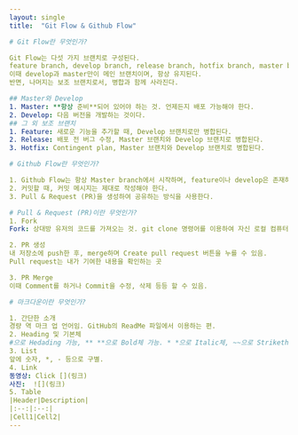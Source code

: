 ```yaml
---
layout: single
title:  "Git Flow & Github Flow"

# Git Flow란 무엇인가?

Git Flow는 다섯 가지 브랜치로 구성된다.
feature branch, develop branch, release branch, hotfix branch, master branch가 그것이다.
이때 develop과 master만이 메인 브랜치이며, 항상 유지된다.
반면, 나머지는 보조 브랜치로서, 병합과 함께 사라진다.

## Master와 Develop
1. Master: **항상 준비**되어 있어야 하는 것. 언제든지 배포 가능해야 한다.
2. Develop: 다음 버전을 개발하는 것이다.
## 그 외 보조 브랜치
1. Feature: 새로운 기능을 추가할 때, Develop 브랜치로만 병합된다.
2. Release: 배포 전 버그 수정, Master 브랜치와 Develop 브랜치로 병합된다.
3. Hotfix: Contingent plan, Master 브랜치와 Develop 브랜치로 병합된다.

# Github Flow란 무엇인가?

1. Github Flow는 항상 Master branch에서 시작하며, feature이나 develop은 존재하지 않는다는 것은 Git Flow와 다른 점이다.
2. 커밋할 때, 커밋 메시지는 제대로 작성해야 한다.
3. Pull & Request (PR)을 생성하여 공유하는 방식을 사용한다.

# Pull & Request (PR)이란 무엇인가?
1. Fork
Fork: 상대방 유저의 코드를 가져오는 것. git clone 명령어를 이용하여 자신 로컬 컴퓨터에서 작업할 수 있음.

2. PR 생성
내 저장소에 push한 후, merge하며 Create pull request 버튼을 누를 수 있음.
Pull request는 내가 기여한 내용을 확인하는 곳

3. PR Merge
이때 Comment를 하거나 Commit을 수정, 삭제 등등 할 수 있음.

# 마크다운이란 무엇인가?

1. 간단한 소개
경량 역 마크 업 언어임. GitHub의 ReadMe 파일에서 이용하는 편.
2. Heading 및 기본체
#으로 Hedading 가능, ** **으로 Bold체 가능. * *으로 Italic체, ~~으로 Strikethrough(취소선)
3. List
앞에 숫자, *, - 등으로 구별.
4. Link
동영상: Click [](링크)
사진:  ![](링크)
5. Table
|Header|Description|
|:--:|:--:|
|Cell1|Cell2|
---
```


